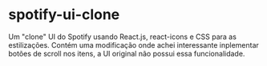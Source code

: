 # spotify-ui-clone
Um "clone" UI do Spotify usando React.js, react-icons e CSS para as estilizações. Contém uma modificação onde achei interessante inplementar botões de scroll nos itens, a UI original não possui essa funcionalidade.
